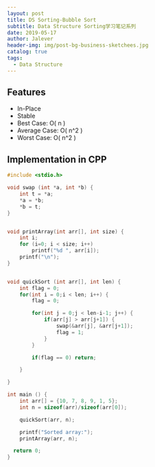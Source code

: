 ```yaml
---
layout: post
title: DS Sorting-Bubble Sort
subtitle: Data Structure Sorting学习笔记系列
date: 2019-05-17
author: Jalever
header-img: img/post-bg-business-sketchees.jpg
catalog: true
tags:
  - Data Structure
---
```


## Features
- In-Place
- Stable
- Best Case: O( n )
- Average Case: O( n^2 )
- Worst Case: O( n^2 )

## Implementation in CPP
```c
#include <stdio.h>

void swap (int *a, int *b) {
    int t = *a;
    *a = *b;
    *b = t;
}


void printArray(int arr[], int size) {
	int i;
	for (i=0; i < size; i++)
		printf("%d ", arr[i]);
	printf("\n");
}


void quickSort (int arr[], int len) {
    int flag = 0;
    for(int i = 0;i < len; i++) {
        flag = 0;

        for(int j = 0;j < len-i-1; j++) {
            if(arr[j] > arr[j+1]) {
                swap(&arr[j], &arr[j+1]);
                flag = 1;
            }
        }

        if(flag == 0) return;

    }

}

int main () {
    int arr[] = {10, 7, 8, 9, 1, 5};
	int n = sizeof(arr)/sizeof(arr[0]);

	quickSort(arr, n);

	printf("Sorted array:");
	printArray(arr, n);

  return 0;
}
```
